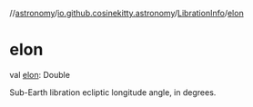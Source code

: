 //[astronomy](../../../index.md)/[io.github.cosinekitty.astronomy](../index.md)/[LibrationInfo](index.md)/[elon](elon.md)

# elon

val [elon](elon.md): Double

Sub-Earth libration ecliptic longitude angle, in degrees.

